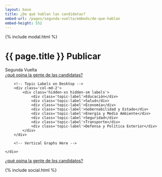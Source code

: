 ```yaml
---
layout: base
title: ¿De qué hablan las candidatas?
embed-url: /pages/segunda-vuelta/embeds/de-que-hablan
embed-height: 552
---
```


{% include modal.html %}

<!-- Next Question -->
<div class='row'>
    <div class='col-sm-8'>
        <h1 class='thin'>{{ page.title }}
            <a class="btn btn-xs btn-black btn-embed" data-toggle="modal" data-target="#embed-modal" title='Llévate esta visualización a tu página'>
                Publicar <i class='fa fa-share-square'></i>
            </a>
        </h1>
        <div class='subtitle v2'>Segunda Vuelta</div>
    </div>
    <div class='col-sm-4 tright'>
        <a class='next-question' href='{{ site.baseurl }}/pages/segunda-vuelta/percepcion-ciudadana'>
            <span class='question'>¿qué opina la gente de las candidatas?</span> <i class='fa fa-arrow-right'></i>
        </a>
    </div>
</div>


<div class='row row-topics'>
    <div class='tabla-comparativa' id='charts'>

        <!-- Topic Labels on Desktop -->
        <div class='col-md-2'>
            <div class='hidden-xs hidden-sm labels'>
                <div class='topic-label'>Educación</div>
                <div class='topic-label'>Salud</div>
                <div class='topic-label'>Economía</div>
                <div class='topic-label'>Gobernabilidad y Estado</div>
                <div class='topic-label'>Energía y Medio Ambiente</div>
                <div class='topic-label'>Seguridad</div>
                <div class='topic-label'>Transporte</div>
                <div class='topic-label'>Defensa y Política Exterior</div>
            </div>
        </div>

        <!-- Vertical Graphs Here -->

    </div>
</div>

<div class='row'>
    <div class='col-sm-12 tright'>
        <a class='next-question' href='{{ site.baseurl }}/pages/segunda-vuelta/percepcion-ciudadana'>
            <span class='question'>¿qué opina la gente de los candidatos?</span> <i class='fa fa-arrow-right'></i>
        </a>
    </div>
</div>

{% include social.html %}

<script src="{{ site.baseurl }}/js/datavis.min.js"></script>
<script>

    var data = [
        {
            name: 'Michelle Bachelet',
            url: '{{ site.baseurl }}/data/citisent_json/json_study_candidatometro_65.json',
            img: '{{ site.baseurl }}/img/fot_michelle_bachelet.jpg'
        },
        {
            name: 'Evelyn Matthei',
            url: '{{ site.baseurl }}/data/citisent_json/json_study_candidatometro_66.json',
            img: '{{ site.baseurl }}/img/fot_evelyn_matthei.jpg'
        },
        {
            name: 'Ciudadanía',
            url: '{{ site.baseurl }}/data/citisent_json/json_study_candidatometro_75.json',
            img: '{{ site.baseurl }}/img/fot_la_calle.jpg'
        }
    ];


    var mdset = Candidatometro.MultiDataset().data(data);

    var bubbleChart = new Candidatometro.BubbleChart()
        .mdataset(mdset);

    var colCandidato = d3.select('#charts').selectAll('div.col-md-1')
        .data(data)
        .enter()
        .append('div')
        .attr('class', 'col-md-1');

    var divAvatar = colCandidato.append('div')
        .attr('class', 'avatar');

    var divChart = colCandidato.append('div')
        .attr('class', 'graph');

    divAvatar.append('img')
        .attr('class', 'img-circle img-responsive')
        .attr('src', function(d) { return  d.img; });

    divAvatar.append('h6')
        .attr('class', 'bold uc')
        .text(function(d) { return d.name; });

    divChart.call(bubbleChart);

</script>